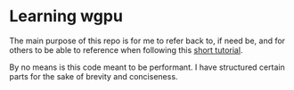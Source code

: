 # Learning wgpu
The main purpose of this repo is for me to refer back to, if need be,
and for others to be able to reference when following this <a href="https://sotrh.github.io/learn-wgpu/">short tutorial</a>.

By no means is this code meant to be performant. I have structured certain parts for the sake
of brevity and conciseness. 
